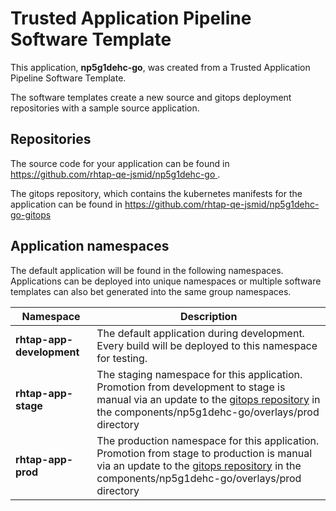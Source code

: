 # Trusted Application Pipeline Software Template

This application, **np5g1dehc-go**, was created from a Trusted Application Pipeline Software Template.

The software templates create a new source and gitops deployment repositories with a sample source application. 

## Repositories

The source code for your application can be found in [https://github.com/rhtap-qe-jsmid/np5g1dehc-go ](https://github.com/rhtap-qe-jsmid/np5g1dehc-go ).
 
The gitops repository, which contains the kubernetes manifests for the application can be found in 
[https://github.com/rhtap-qe-jsmid/np5g1dehc-go-gitops ](https://github.com/rhtap-qe-jsmid/np5g1dehc-go-gitops ) 

## Application namespaces 

The default application will be found in the following namespaces. Applications can be deployed into unique namespaces or multiple software templates can also bet generated into the same group namespaces.  

|  Namespace   |  Description   |  
| -------- | -------- |   
| **rhtap-app-development** | The default application during development. Every build will be deployed to this namespace for testing. | 
| **rhtap-app-stage** | The staging namespace for this application. Promotion from development to stage is manual via an update to the [gitops repository](https://github.com/rhtap-qe-jsmid/np5g1dehc-go-gitops ) in the components/np5g1dehc-go/overlays/prod directory |  
| **rhtap-app-prod** | The production namespace for this application. Promotion from stage to production is manual via an update to the [gitops repository](https://github.com/rhtap-qe-jsmid/np5g1dehc-go-gitops ) in the components/np5g1dehc-go/overlays/prod directory | 